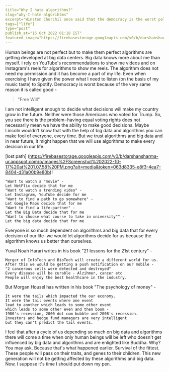 ```yaml
---
title="Why I hate algorithms?"
slug="why-I-hate-algorihtms"
excerpt="Winston Churchil once said that the democracy is the worst political system"
tags=["life"]
type="post"
publish_at="16 Oct 2022 01:18 IST"
featured_image="https://firebasestorage.googleapis.com/v0/b/darshansharma-ur.appspot.com/o/images%2FScreenshot%202022-10-17%20at%201.07.58%20PM.png?alt=media&token=063d8335-e8f3-4ea7-8404-d31a00b9e80b"
---
```



Human beings are not perfect but to make them perfect algorithms are getting developed at big data centers. Big data knows more about me than myself. 
I rely on YouTube's recommendations to show me videos and on Instagram's reels for algorithms to show me reels. The algorithm does not need my permission and it has become a part of my life. Even when exercising I have given the power what I need to listen (on the basis of my music taste) to Spotify.
Democracy is worst because of the very same reason it is called good -

> "Free Will"

I am not intelligent enough to decide what decisions will make my country grow in the future. Neither were those Americans who voted for Trump. So, you see there is the problem - having equal voting rights does not necessarily mean we have the ability to make good decisions. Maybe Lincoln wouldn't know that with the help of big data and algorithms you can make fool of everyone, every time.
But we trust algorithms and big data and in near future, it might happen that we will use algorithms to make every decision in our life.

[lost path] (https://firebasestorage.googleapis.com/v0/b/darshansharma-ur.appspot.com/o/images%2FScreenshot%202022-10-17%20at%201.07.58%20PM.png?alt=media&token=063d8335-e8f3-4ea7-8404-d31a00b9e80b)!

```
"Want to watch a "movie" - 
Let NetFlix decide that for me
"Want to watch a trending video" - 
Let Instagram, YouTube decide for me
"Want to find a path to go somewhere" - 
Let Google Maps decide that for me
"Want to find a life-partner" - 
Let the Big Data decide that for me
"Want to choose what course to take in university"" -  
Let the big data decide that for me
```

Everyone is so much dependent on algorithms and big data that for every decision of our life - we would let algorithms decide for us because the algorithm knows us better than ourselves.

Yuval Noah Harari writes in his book "21 lessons for the 21st century" -

```
Merger of InfoTech and BioTech will create a different world for us. 
After this we would be getting a push notification on our mobile - 
"2 cancerous cells were detected and destroyed"
Every disease will be curable - Alzihmer, cancer etc
People will enjoy the best healthcare in the industry.
```

But Morgan Housel has written in his book "The psychology of money" -

```
It were the tails which impacted the our economy. 
It were the tail events where one event 
lead to another which leads to some other event 
which leads to some other even and then boom - 
1980's recession, 2000 dot com bubble and 2008's recession. 
Investors and hedge fund managers are very intelligent 
but they can't predict the tail events.
```

I feel that after a cycle of us depending so much on big data and algorithms there will come a time when only human beings will be left who doesn't get influenced by big data and algorithms and are enlighted like Buddha. Why? You may ask. Because that's what happened earlier. Survival of the fittest. These people will pass on their traits, and genes to their children. This new generation will not be getting affected by these algorithms and big data.
Now, I suppose it's time I should put down my pen.